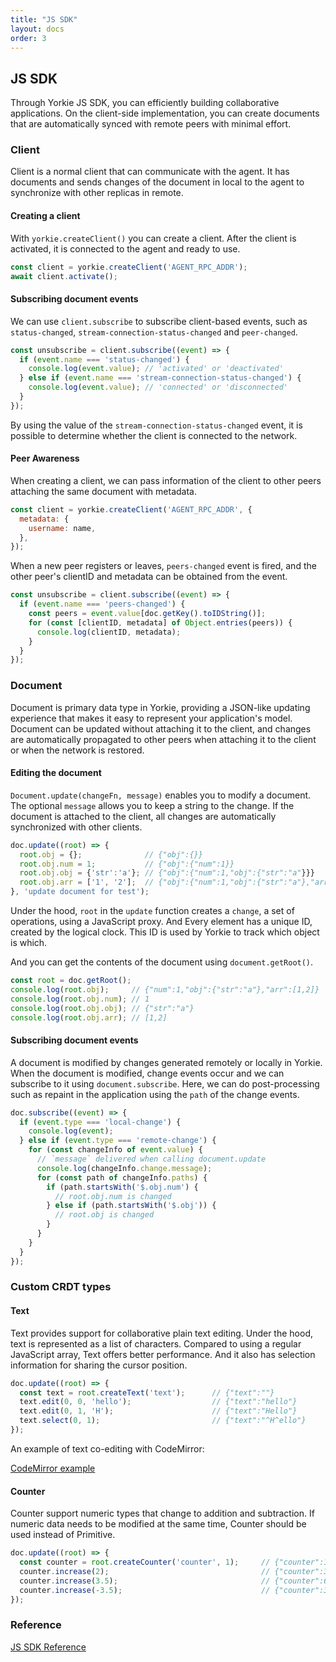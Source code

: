 ```yaml
---
title: "JS SDK"
layout: docs
order: 3
---
```


## JS SDK

Through Yorkie JS SDK, you can efficiently building collaborative applications. On the client-side implementation, you can create documents that are automatically synced with remote peers with minimal effort.

### Client

Client is a normal client that can communicate with the agent. It has documents and sends changes of the document in local to the agent to synchronize with other replicas in remote.

#### Creating a client

With `yorkie.createClient()` you can create a client. After the client is activated, it is connected to the agent and ready to use.

```javascript
const client = yorkie.createClient('AGENT_RPC_ADDR');
await client.activate();
```

#### Subscribing document events

We can use `client.subscribe` to subscribe client-based events, such as `status-changed`, `stream-connection-status-changed` and `peer-changed`. 

```javascript
const unsubscribe = client.subscribe((event) => {
  if (event.name === 'status-changed') {
    console.log(event.value); // 'activated' or 'deactivated'
  } else if (event.name === 'stream-connection-status-changed') {
    console.log(event.value); // 'connected' or 'disconnected'
  }
});
```

By using the value of the `stream-connection-status-changed` event, it is possible to determine whether the client is connected to the network.

#### Peer Awareness

When creating a client, we can pass information of the client to other peers attaching the same document with metadata.

```javascript
const client = yorkie.createClient('AGENT_RPC_ADDR', {
  metadata: {
    username: name,
  },
});
```

When a new peer registers or leaves, `peers-changed` event is fired, and the other peer's clientID and metadata can be obtained from the event.

```javascript
const unsubscribe = client.subscribe((event) => {
  if (event.name === 'peers-changed') {
    const peers = event.value[doc.getKey().toIDString()];
    for (const [clientID, metadata] of Object.entries(peers)) {
      console.log(clientID, metadata);
    }
  }
});
```

### Document

Document is primary data type in Yorkie, providing a JSON-like updating experience that makes it easy to represent your application's model. Document can be updated without attaching it to the client, and changes are automatically propagated to other peers when attaching it to the client or when the network is restored.

#### Editing the document

`Document.update(changeFn, message)` enables you to modify a document. The optional `message` allows you to keep a string to the change. If the document is attached to the client, all changes are automatically synchronized with other clients.

```javascript
doc.update((root) => {
  root.obj = {};              // {"obj":{}}
  root.obj.num = 1;           // {"obj":{"num":1}}
  root.obj.obj = {'str':'a'}; // {"obj":{"num":1,"obj":{"str":"a"}}}
  root.obj.arr = ['1', '2'];  // {"obj":{"num":1,"obj":{"str":"a"},"arr":[1,2]}}
}, 'update document for test');
```

Under the hood, `root` in the `update` function creates a `change`, a set of operations, using a JavaScript proxy. And Every element has a unique ID, created by the logical clock. This ID is used by Yorkie to track which object is which.

And you can get the contents of the document using `document.getRoot()`.

```javascript
const root = doc.getRoot();
console.log(root.obj);     // {"num":1,"obj":{"str":"a"},"arr":[1,2]}
console.log(root.obj.num); // 1
console.log(root.obj.obj); // {"str":"a"}
console.log(root.obj.arr); // [1,2]
```

#### Subscribing document events

A document is modified by changes generated remotely or locally in Yorkie. When the document is modified, change events occur and we can subscribe to it using `document.subscribe`. Here, we can do post-processing such as repaint in the application using the `path` of the change events.

```javascript
doc.subscribe((event) => {
  if (event.type === 'local-change') {
    console.log(event);
  } else if (event.type === 'remote-change') {
    for (const changeInfo of event.value) {
      // `message` delivered when calling document.update
      console.log(changeInfo.change.message);
      for (const path of changeInfo.paths) {
        if (path.startsWith('$.obj.num') {
          // root.obj.num is changed
        } else if (path.startsWith('$.obj')) {
          // root.obj is changed
        }
      }
    }
  }
});
```

### Custom CRDT types

#### Text

Text provides support for collaborative plain text editing. Under the hood, text is represented as a list of characters. Compared to using a regular JavaScript array, Text offers better performance. And it also has selection information for sharing the cursor position.

```javascript
doc.update((root) => {
  const text = root.createText('text');      // {"text":""}
  text.edit(0, 0, 'hello');                  // {"text":"hello"}
  text.edit(0, 1, 'H');                      // {"text":"Hello"}
  text.select(0, 1);                         // {"text":"^H^ello"}
});
```

An example of text co-editing with CodeMirror:

[CodeMirror example](https://github.com/yorkie-team/yorkie-js-sdk/blob/main/examples/index.html)

#### Counter
Counter support numeric types that change to addition and subtraction. If numeric data needs to be modified at the same time, Counter should be used instead of Primitive.

```javascript
doc.update((root) => {
  const counter = root.createCounter('counter', 1);     // {"counter":1}
  counter.increase(2);                                  // {"counter":3}
  counter.increase(3.5);                                // {"counter":6.5}
  counter.increase(-3.5);                               // {"counter":3}
});
```

### Reference

[JS SDK Reference](https://yorkie.dev/yorkie-js-sdk)
